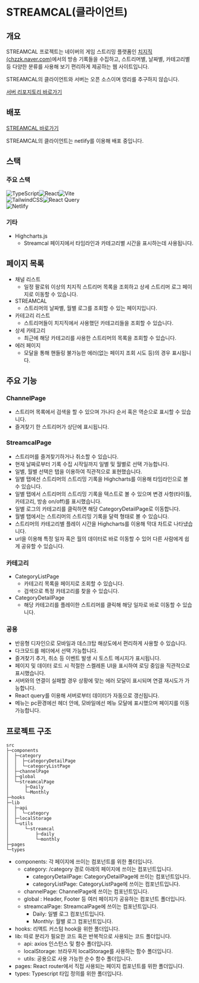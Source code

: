 # STREAMCAL(클라이언트)

## 개요

STREAMCAL 프로젝트는 네이버의 게임 스트리밍 플랫폼인 [치지직(chzzk.naver.com)](https://chzzk.naver.com/)에서의 방송 기록들을 수집하고, 스트리머별, 날짜별, 카테고리별 등 다양한 분류를 사용해 보기 편리하게 제공하는 웹 사이트입니다.

STREAMCAL의 클라이언트와 서버는 오픈 소스이며 영리를 추구하지 않습니다.

[서버 리포지토리 바로가기](https://github.com/ofcpire/streamcal-client)

## 배포

[STREAMCAL 바로가기](https://streamcal.ch/)

STREAMCAL의 클라이언트는 netlify를 이용해 배포 중입니다.

## 스택

### 주요 스택

![TypeScript](https://img.shields.io/badge/typescript-%23007ACC.svg?style=for-the-badge&logo=typescript&logoColor=white)![React](https://img.shields.io/badge/react-%2320232a.svg?style=for-the-badge&logo=react&logoColor=%2361DAFB)![Vite](https://img.shields.io/badge/vite-%23646CFF.svg?style=for-the-badge&logo=vite&logoColor=white)
<br>![TailwindCSS](https://img.shields.io/badge/tailwindcss-%2338B2AC.svg?style=for-the-badge&logo=tailwind-css&logoColor=white)![React Query](https://img.shields.io/badge/-React%20Query-FF4154?style=for-the-badge&logo=react%20query&logoColor=white)<br>
![Netlify](https://img.shields.io/badge/netlify-%23000000.svg?style=for-the-badge&logo=netlify&logoColor=#00C7B7)

### 기타

- Highcharts.js
  - Streamcal 페이지에서 타임라인과 카테고리별 시간을 표시하는데 사용됩니다.

## 페이지 목록

- 채널 리스트
  - 일정 팔로워 이상의 치지직 스트리머 목록을 조회하고 상세 스트리머 로그 페이지로 이동할 수 있습니다.
- STREAMCAL
  - 스트리머의 날짜별, 월별 로그를 조회할 수 있는 페이지입니다.
- 카테고리 리스트
  - 스트리머들이 치지직에서 사용했던 카테고리들을 조회할 수 있습니다.
- 상세 카테고리
  - 최근에 해당 카테고리를 사용한 스트리머의 목록을 조회할 수 있습니다.
- 에러 페이지
  - 모달을 통해 핸들링 불가능한 에러(없는 페이지 조회 시도 등)의 경우 표시됩니다.

## 주요 기능

### ChannelPage

- 스트리머 목록에서 검색을 할 수 있으며 가나다 순서 혹은 역순으로 표시할 수 있습니다.
- 즐겨찾기 한 스트리머가 상단에 표시됩니다.

### StreamcalPage

- 스트리머를 즐겨찾기하거나 취소할 수 있습니다.
- 현재 날짜로부터 기록 수집 시작일까지 일별 및 월별로 선택 가능합니다.
- 일별, 월별 선택은 탭을 이용하여 직관적으로 표현했습니다.
- 일별 탭에선 스트리머의 스트리밍 기록을 Highcharts를 이용해 타임라인으로 볼 수 있습니다.
- 일별 탭에서 스트리머의 스트리밍 기록을 텍스트로 볼 수 있으며 변경 사항(타이틀, 카테고리, 방송 on/off)를 표시했습니다.
- 일별 로그의 카테고리를 클릭하면 해당 CategoryDetailPage로 이동합니다.
- 월별 탭에서는 스트리머의 스트리밍 기록을 달력 형태로 볼 수 있습니다.
- 스트리머의 카테고리별 플레이 시간을 Highcharts를 이용해 막대 차트로 나타냈습니다.
- url을 이용해 특정 일자 혹은 월의 데이터로 바로 이동할 수 있어 다른 사람에게 쉽게 공유할 수 있습니다.

### 카테고리

- CategoryListPage
  - 카테고리 목록을 페이지로 조회할 수 있습니다.
  - 검색으로 특정 카테고리를 찾을 수 있습니다.
- CategoryDetailPage
  - 해당 카테고리를 플레이한 스트리머를 클릭해 해당 일자로 바로 이동할 수 있습니다.

### 공용

- 반응형 디자인으로 모바일과 데스크탑 해상도에서 편리하게 사용할 수 있습니다.
- 다크모드를 헤더에서 선택 가능합니다.
- 즐겨찾기 추가, 취소 등 이벤트 발생 시 토스트 메시지가 표시됩니다.
- 페이지 및 데이터 로드 시 적절한 스켈레톤 UI을 표시하여 로딩 중임을 직관적으로 표시했습니다.
- 서버와의 연결이 실패할 경우 상황에 맞는 에러 모달이 표시되며 연결 재시도가 가능합니다.
- React query를 이용해 서버로부터 데이터가 자동으로 갱신됩니다.
- 메뉴는 pc환경에선 헤더 안에, 모바일에선 메뉴 모달에 표시했으며 페이지를 이동 가능합니다.

## 프로젝트 구조

```
src
├─components
│  ├─category
│  │  ├─categoryDetailPage
│  │  └─categoryListPage
│  ├─channelPage
│  ├─global
│  └─streamcalPage
│      ├─Daily
│      └─Monthly
├─hooks
├─lib
│  ├─api
│  │  └─category
│  ├─localStorage
│  └─utils
│      └─streamcal
│          ├─daily
│          └─monthly
├─pages
└─types

```

- components: 각 페이지에 쓰이는 컴포넌트를 위한 폴더입니다.
  - category: /category 경로 아래의 페이지에 쓰이는 컴포넌트입니다.
    - categoryDetailPage: CategoryDetailPage에 쓰이는 컴포넌트입니다.
    - categoryListPage: CategoryListPage에 쓰이는 컴포넌트입니다.
  - channelPage: ChannelPage에 쓰이는 컴포넌트입니다.
  - global : Header, Footer 등 여러 페이지가 공유하는 컴포넌트 폴더입니다.
  - streamcalPage: StreamcalPage에 쓰이는 컴포넌트입니다.
    - Daily: 일별 로그 컴포넌트입니다.
    - Monthly: 월별 로그 컴포넌트입니다.
- hooks: 리액트 커스텀 hook을 위한 폴더입니다.
- lib: 따로 분리가 필요한 코드 혹은 반복적으로 사용되는 코드 폴더입니다.
  - api: axios 인스턴스 및 함수 폴더입니다.
  - localStorage: 브라우저 localStorage를 사용하는 함수 폴더입니다.
  - utils: 공용으로 사용 가능한 순수 함수 폴더입니다.
- pages: React router에서 직접 사용되는 페이지 컴포넌트를 위한 폴더입니다.
- types: Typescript 타입 정의를 위한 폴더입니다.

##
